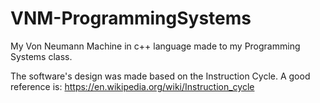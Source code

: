 # VNM-ProgrammingSystems
My Von Neumann Machine in c++ language made to my Programming Systems class. 

The software's design was made based on the Instruction Cycle. A good reference is: https://en.wikipedia.org/wiki/Instruction_cycle
